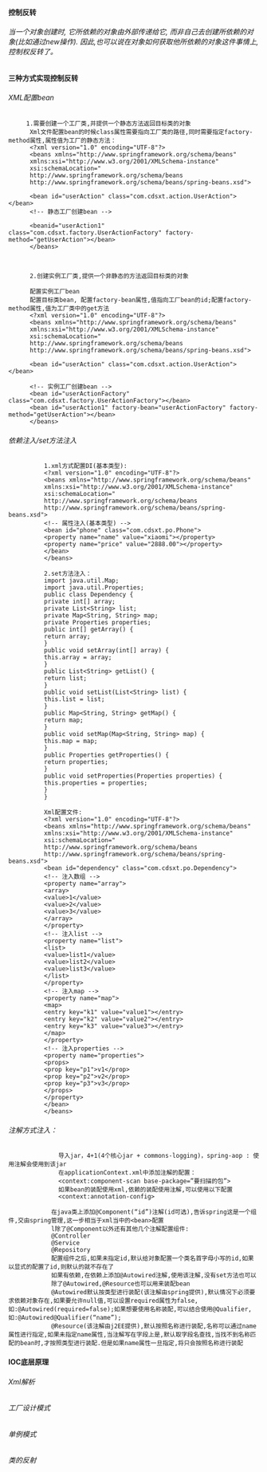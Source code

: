 #### 控制反转
###### 当一个对象创建时, 它所依赖的对象由外部传递给它, 而非自己去创建所依赖的对象(比如通过new操作). 因此,也可以说在对象如何获取他所依赖的对象这件事情上, 控制权反转了。
#### 三种方式实现控制反转
###### XML配置bean

         1.需要创建一个工厂类,并提供一个静态方法返回目标类的对象
          Xml文件配置bean的时候class属性需要指向工厂类的路径,同时需要指定factory-method属性,属性值为工厂的静态方法：
          <?xml version="1.0" encoding="UTF-8"?>
          <beans xmlns="http://www.springframework.org/schema/beans"
          xmlns:xsi="http://www.w3.org/2001/XMLSchema-instance"
          xsi:schemaLocation="
          http://www.springframework.org/schema/beans
          http://www.springframework.org/schema/beans/spring-beans.xsd">
          
          <bean id="userAction" class="com.cdsxt.action.UserAction"></bean>
          <!-- 静态工厂创建bean -->
          
          <beanid="userAction1" class="com.cdsxt.factory.UserActionFactory" factory-method="getUserAction"></bean>
          </beans>
          
          
          
          2.创建实例工厂类,提供一个非静态的方法返回目标类的对象

          配置实例工厂bean
          配置目标类bean, 配置factory-bean属性,值指向工厂bean的id;配置factory-method属性,值为工厂类中的get方法
          <?xml version="1.0" encoding="UTF-8"?>
          <beans xmlns="http://www.springframework.org/schema/beans"
          xmlns:xsi="http://www.w3.org/2001/XMLSchema-instance"
          xsi:schemaLocation="
          http://www.springframework.org/schema/beans
          http://www.springframework.org/schema/beans/spring-beans.xsd">
          
          <bean id="userAction" class="com.cdsxt.action.UserAction"></bean>

          <!-- 实例工厂创建bean -->
          <bean id="userActionFactory" class="com.cdsxt.factory.UserActionFactory"></bean>
          <bean id="userAction1" factory-bean="userActionFactory" factory-method="getUserAction"></bean>
          </beans>
###### 依赖注入/set方法注入
              1.xml方式配置DI(基本类型):
              <?xml version="1.0" encoding="UTF-8"?>
              <beans xmlns="http://www.springframework.org/schema/beans"
              xmlns:xsi="http://www.w3.org/2001/XMLSchema-instance"
              xsi:schemaLocation="
              http://www.springframework.org/schema/beans
              http://www.springframework.org/schema/beans/spring-beans.xsd">
              <!-- 属性注入(基本类型) -->
              <bean id="phone" class="com.cdsxt.po.Phone">
              <property name="name" value="xiaomi"></property>
              <property name="price" value="2888.00"></property>
              </bean>
              </beans>
              
              2.set方法注入：
              import java.util.Map;
              import java.util.Properties;
              public class Dependency {
              private int[] array;
              private List<String> list;
              private Map<String, String> map;
              private Properties properties;
              public int[] getArray() {
              return array;
              }
              public void setArray(int[] array) {
              this.array = array;
              }
              public List<String> getList() {
              return list;
              }
              public void setList(List<String> list) {
              this.list = list;
              }
              public Map<String, String> getMap() {
              return map;
              }
              public void setMap(Map<String, String> map) {
              this.map = map;
              }
              public Properties getProperties() {
              return properties;
              }
              public void setProperties(Properties properties) {
              this.properties = properties;
              }
              }

              Xml配置文件:
              <?xml version="1.0" encoding="UTF-8"?>
              <beans xmlns="http://www.springframework.org/schema/beans"
              xmlns:xsi="http://www.w3.org/2001/XMLSchema-instance"
              xsi:schemaLocation="
              http://www.springframework.org/schema/beans
              http://www.springframework.org/schema/beans/spring-beans.xsd">
              <bean id="dependency" class="com.cdsxt.po.Dependency">
              <!-- 注入数组 -->
              <property name="array">
              <array>
              <value>1</value>
              <value>2</value>
              <value>3</value>
              </array>
              </property>
              <!-- 注入list -->
              <property name="list">
              <list>
              <value>list1</value>
              <value>list2</value>
              <value>list3</value>
              </list>
              </property>
              <!-- 注入map -->
              <property name="map">
              <map>
              <entry key="k1" value="value1"></entry>
              <entry key="k2" value="value2"></entry>
              <entry key="k3" value="value3"></entry>
              </map>
              </property>
              <!-- 注入properties -->
              <property name="properties">
              <props>
              <prop key="p1">v1</prop>
              <prop key="p2">v2</prop>
              <prop key="p3">v3</prop>
              </props>
              </property>
              </bean>
              </beans>
###### 注解方式注入：
                  导入jar，4+1(4个核心jar + commons-logging)，spring-aop : 使用注解会使用到该jar 
                  在applicationContext.xml中添加注解的配置：
                  <context:component-scan base-package=”要扫描的包”>
                  如果bean的装配使用xml,依赖的装配使用注解,可以使用以下配置
                  <context:annotation-config>
                
                在java类上添加@Component(“id”)注解(id可选),告诉spring这是一个组件,交由spring管理,这一步相当于xml当中的<bean>配置
                l除了@Component以外还有其他几个注解配置组件:
                @Controller
                @Service
                @Repository
                配置组件之后,如果未指定id,默认给对象配置一个类名首字母小写的id,如果以显式的配置了id,则默认的就不存在了
                如果有依赖,在依赖上添加@Autowired注解,使用该注解,没有set方法也可以
                除了@Autowired,@Resource也可以用来装配bean
                @Autowired默认按类型进行装配(该注解由spring提供),默认情况下必须要求依赖对象存在,如果要允许null值,可以设置required属性为false,如:@Autowired(required=false);如果想要使用名称装配,可以结合使用@Qualifier,如:@Autowired@Qualifier(“name”);
                @Resource(该注解由j2EE提供),默认按照名称进行装配,名称可以通过name属性进行指定,如果未指定name属性,当注解写在字段上是,默认取字段名查找,当找不到名称匹配的bean时,才按照类型进行装配.但是如果name属性一旦指定,将只会按照名称进行装配
#### IOC底层原理
###### Xml解析
###### 工厂设计模式
###### 单例模式
###### 类的反射
